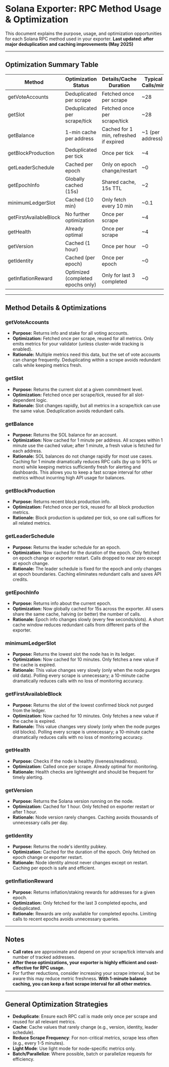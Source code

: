 # Solana Exporter: RPC Method Usage & Optimization

This document explains the purpose, usage, and optimization opportunities for each Solana RPC method used in your exporter. **Last updated: after major deduplication and caching improvements (May 2025)**

---

## Optimization Summary Table

| Method                | Optimization Status                | Details/Cache Duration         | Typical Calls/min |
|-----------------------|------------------------------------|-------------------------------|-------------------|
| getVoteAccounts       | Deduplicated per scrape            | Fetched once per scrape       | ~28               |
| getSlot               | Deduplicated per scrape/tick       | Fetched once per scrape/tick  | ~28               |
| getBalance            | 1-min cache per address              | Cached for 1 min, refreshed if expired | ~1 (per address)      |
| getBlockProduction    | Deduplicated per tick              | Once per tick                 | ~4                |
| getLeaderSchedule     | Cached per epoch                   | Only on epoch change/restart  | ~0                |
| getEpochInfo          | Globally cached (15s)              | Shared cache, 15s TTL         | ~2                |
| minimumLedgerSlot     | Cached (10 min)                    | Only fetch every 10 min       | ~0.1              |
| getFirstAvailableBlock| No further optimization            | Once per scrape               | ~4                |
| getHealth             | Already optimal                    | Once per scrape               | ~4                |
| getVersion            | Cached (1 hour)                    | Once per hour                 | ~0                |
| getIdentity           | Cached (per epoch)                 | Once per epoch                | ~0                |
| getInflationReward    | Optimized (completed epochs only)  | Only for last 3 completed     | ~0                |

---

## Method Details & Optimizations

### getVoteAccounts
- **Purpose:** Returns info and stake for all voting accounts.
- **Optimization:** Fetched once per scrape, reused for all metrics. Only emits metrics for your validator (unless cluster-wide tracking is enabled).
- **Rationale:** Multiple metrics need this data, but the set of vote accounts can change frequently. Deduplicating within a scrape avoids redundant calls while keeping metrics fresh.

### getSlot
- **Purpose:** Returns the current slot at a given commitment level.
- **Optimization:** Fetched once per scrape/tick, reused for all slot-dependent logic.
- **Rationale:** Slot changes rapidly, but all metrics in a scrape/tick can use the same value. Deduplication avoids redundant calls.

### getBalance
- **Purpose:** Returns the SOL balance for an account.
- **Optimization:** Now cached for 1 minute per address. All scrapes within 1 minute use the cached value; after 1 minute, a fresh value is fetched for each address.
- **Rationale:** SOL balances do not change rapidly for most use cases. Caching for 1 minute dramatically reduces RPC calls (by up to 90% or more) while keeping metrics sufficiently fresh for alerting and dashboards. This allows you to keep a fast scrape interval for other metrics without incurring high API usage for balances.

### getBlockProduction
- **Purpose:** Returns recent block production info.
- **Optimization:** Fetched once per tick, reused for all block production metrics.
- **Rationale:** Block production is updated per tick, so one call suffices for all related metrics.

### getLeaderSchedule
- **Purpose:** Returns the leader schedule for an epoch.
- **Optimization:** Now cached for the duration of the epoch. Only fetched on epoch change or exporter restart. Calls dropped to near zero except at epoch change.
- **Rationale:** The leader schedule is fixed for the epoch and only changes at epoch boundaries. Caching eliminates redundant calls and saves API credits.

### getEpochInfo
- **Purpose:** Returns info about the current epoch.
- **Optimization:** Now globally cached for 15s across the exporter. All users share the same cache, halving (or better) the number of calls.
- **Rationale:** Epoch info changes slowly (every few seconds/slots). A short cache window reduces redundant calls from different parts of the exporter.

### minimumLedgerSlot
- **Purpose:** Returns the lowest slot the node has in its ledger.
- **Optimization:** Now cached for 10 minutes. Only fetches a new value if the cache is expired.
- **Rationale:** This value changes very slowly (only when the node purges old data). Polling every scrape is unnecessary; a 10-minute cache dramatically reduces calls with no loss of monitoring accuracy.

### getFirstAvailableBlock
- **Purpose:** Returns the slot of the lowest confirmed block not purged from the ledger.
- **Optimization:** Now cached for 10 minutes. Only fetches a new value if the cache is expired.
- **Rationale:** This value changes very slowly (only when the node purges old blocks). Polling every scrape is unnecessary; a 10-minute cache dramatically reduces calls with no loss of monitoring accuracy.

### getHealth
- **Purpose:** Checks if the node is healthy (liveness/readiness).
- **Optimization:** Called once per scrape. Already optimal for monitoring.
- **Rationale:** Health checks are lightweight and should be frequent for timely alerting.

### getVersion
- **Purpose:** Returns the Solana version running on the node.
- **Optimization:** Cached for 1 hour. Only fetched on exporter restart or after 1 hour.
- **Rationale:** Node version rarely changes. Caching avoids thousands of unnecessary calls per day.

### getIdentity
- **Purpose:** Returns the node's identity pubkey.
- **Optimization:** Cached for the duration of the epoch. Only fetched on epoch change or exporter restart.
- **Rationale:** Node identity almost never changes except on restart. Caching per epoch is safe and efficient.

### getInflationReward
- **Purpose:** Returns inflation/staking rewards for addresses for a given epoch.
- **Optimization:** Only fetched for the last 3 completed epochs, and deduplicated.
- **Rationale:** Rewards are only available for completed epochs. Limiting calls to recent epochs avoids unnecessary queries.

---

## Notes
- **Call rates** are approximate and depend on your scrape/tick intervals and number of tracked addresses.
- **After these optimizations, your exporter is highly efficient and cost-effective for RPC usage.**
- For further reductions, consider increasing your scrape interval, but be aware this may reduce metric freshness. **With 1-minute balance caching, you can keep a fast scrape interval for all other metrics.**

---

## General Optimization Strategies
- **Deduplicate**: Ensure each RPC call is made only once per scrape and reused for all relevant metrics.
- **Cache**: Cache values that rarely change (e.g., version, identity, leader schedule).
- **Reduce Scrape Frequency**: For non-critical metrics, scrape less often (e.g., every 1-5 minutes).
- **Light Mode**: Use light mode for node-specific metrics only.
- **Batch/Parallelize**: Where possible, batch or parallelize requests for efficiency. 
